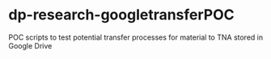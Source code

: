 # dp-research-googletransferPOC
POC scripts to test potential transfer processes for material to TNA stored in Google Drive
